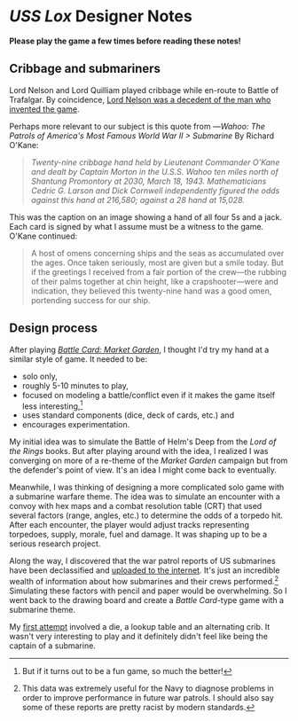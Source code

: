 # _USS Lox_ Designer Notes

**Please play the game a few times before reading these notes!** 

## Cribbage and submariners

Lord Nelson and Lord Quilliam played cribbage while en-route to Battle
of Trafalgar. By coincidence, [Lord Nelson was a decedent of the man
who invented the
game](https://cribbageinthecounties.wordpress.com/interlude-3-sucklings/). 


Perhaps more relevant to our subject is this quote from &mdash;_Wahoo:
The Patrols of America's Most Famous World War II > Submarine_ By
Richard O'Kane:

> _Twenty-nine cribbage hand held by Lieutenant Commander O’Kane and
> dealt by Captain Morton in the U.S.S. Wahoo ten miles north of
> Shantung Promontory at 2030, March 18, 1943. Mathematicians Cedric
> G. Larson and Dick Cornwell independently figured the odds against
> this hand at 216,580; against a 28 hand at 15,028._

This was the caption on an image showing a hand of all four 5s and a
jack. Each card is signed by what I assume must be a witness to the
game. O'Kane continued:

> A host of omens concerning ships and the seas as accumulated over
> the ages. Once taken seriously, most are given but a smile
> today. But if the greetings I received from a fair portion of the
> crew&mdash;the rubbing of their palms together at chin height, like
> a crapshooter&mdash;were and indication, they believed this
> twenty-nine hand was a good omen, portending success for our ship.

## Design process

After playing [_Battle Card: Market
Garden_](https://jlericson.com/2023/01/20/market_garden.html), I
thought I'd try my hand at a similar style of game. It needed to be:

* solo only,
* roughly 5-10 minutes to play,
* focused on modeling a battle/conflict even if it makes the game
  itself less interesting,[^1]
* uses standard components (dice, deck of cards, etc.) and
* encourages experimentation.

My initial idea was to simulate the Battle of Helm's Deep from the
_Lord of the Rings_ books. But after playing around with the idea, I
realized I was converging on more of a re-theme of the _Market Garden_
campaign but from the defender's point of view. It's an idea I might
come back to eventually.

Meanwhile, I was thinking of designing a more complicated solo game
with a submarine warfare theme. The idea was to simulate an encounter
with a convoy with hex maps and a combat resolution table (CRT) that
used several factors (range, angles, etc.) to determine the odds of a
torpedo hit. After each encounter, the player would adjust tracks
representing torpedoes, supply, morale, fuel and damage. It was
shaping up to be a serious research project.

Along the way, I discovered that the war patrol reports of US
submarines have been declassified and [uploaded to the
internet](https://maritime.org/doc/subreports.php). It's just an
incredible wealth of information about how submarines and their crews
performed.[^2] Simulating these factors with pencil and paper would be
overwhelming. So I went back to the drawing board and create a _Battle
Card_-type game with a submarine theme.

My [first
attempt](https://github.com/jericson/uss-lox/blob/29b84bb877437569e09fd7f574294de5514e33db/rules.md)
involved a die, a lookup table and an alternating crib. It wasn't very
interesting to play and it definitely didn't feel like being the
captain of a submarine. 

[^1]: But if it turns out to be a fun game, so much the better!

[^2]: This data was extremely useful for the Navy to diagnose problems
    in order to improve performance in future war patrols. I should
    also say some of these reports are pretty racist by modern
    standards.
